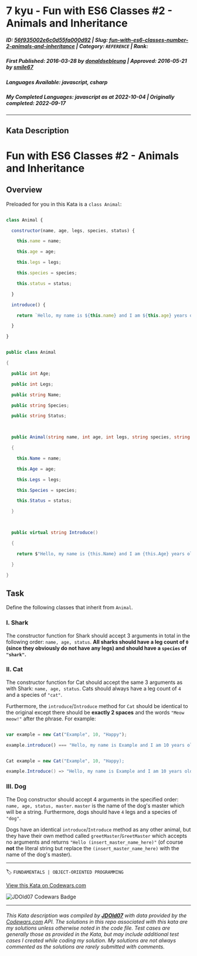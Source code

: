 # 7 kyu - Fun with ES6 Classes #2 - Animals and Inheritance

##### **ID**: [56f935002e6c0d55fa000d92](https://www.codewars.com/kata/56f935002e6c0d55fa000d92) | **Slug**: [fun-with-es6-classes-number-2-animals-and-inheritance](https://www.codewars.com/kata/56f935002e6c0d55fa000d92) | **Category**: `REFERENCE` | **Rank**: <span style="color:white">7 kyu</span>

##### **First Published**: 2016-03-28 ***by*** [donaldsebleung](https://www.codewars.com/users/donaldsebleung) | **Approved**: 2016-05-21 ***by*** [smile67](https://www.codewars.com/users/smile67)

##### **Languages Available**: javascript, csharp

##### **My Completed Languages**: javascript ***as at*** 2022-10-04 | **Originally completed**: 2022-09-17

---

## Kata Description


# Fun with ES6 Classes #2 - Animals and Inheritance



## Overview



Preloaded for you in this Kata is a ```class Animal```:



```javascript

class Animal {

  constructor(name, age, legs, species, status) {

    this.name = name;

    this.age = age;

    this.legs = legs;

    this.species = species;

    this.status = status;

  }

  introduce() {

    return `Hello, my name is ${this.name} and I am ${this.age} years old.`;

  }

}

```

```csharp

public class Animal

{

  public int Age;

  public int Legs;

  public string Name;

  public string Species;

  public string Status;

  

  public Animal(string name, int age, int legs, string species, string status)

  {

    this.Name = name;

    this.Age = age;

    this.Legs = legs;

    this.Species = species;

    this.Status = status;

  }

  

  public virtual string Introduce()

  {

    return $"Hello, my name is {this.Name} and I am {this.Age} years old.";

  }

}

```



## Task



Define the following classes that inherit from ```Animal```.



### I. Shark



The constructor function for Shark should accept 3 arguments in total in the following order: `name, age, status`.  **All sharks should have a leg count of **`0`** (since they obviously do not have any legs) and should have a **`species`** of **`"shark"`**.**



### II. Cat



The constructor function for Cat should accept the same 3 arguments as with Shark: `name, age, status`.  Cats should always have a leg count of `4` and a species of `"cat"`.



Furthermore, the `introduce`/`Introduce` method for `Cat` should be identical to the original except there should be **exactly 2 spaces** and the words `"Meow meow!"` after the phrase.  For example:



```javascript

var example = new Cat("Example", 10, "Happy");

example.introduce() === "Hello, my name is Example and I am 10 years old.  Meow meow!"; // Notice the TWO spaces - very important

```

```csharp

Cat example = new Cat("Example", 10, "Happy);

example.Introduce() => "Hello, my name is Example and I am 10 years old.  Meow meow!"; // Notice the TWO spaces - very important

```



### III. Dog



The Dog constructor should accept 4 arguments in the specified order: `name, age, status, master`.  `master` is the name of the dog's master which will be a string.  Furthermore, dogs should have `4` legs and a species of `"dog"`.



Dogs have an identical `introduce`/`Introduce` method as any other animal, but they have their own method called `greetMaster`/`GreetMaster` which accepts no arguments and returns `"Hello (insert_master_name_here)"` (of course **not** the literal string but replace the `(insert_master_name_here)` with the name of the dog's master).

---


🏷 `FUNDAMENTALS | OBJECT-ORIENTED PROGRAMMING`


[View this Kata on Codewars.com](https://www.codewars.com/kata/56f935002e6c0d55fa000d92)

![](https://www.codewars.com/users/jdold07/badges/large "JDOld07 Codewars Badge")

---

###### *This Kata description was compiled by [**JDOld07**](https://tpstech.dev) with data provided by the [Codewars.com](https://www.codewars.com) API.  The solutions in this repo associated with this kata are my solutions unless otherwise noted in the code file.  Test cases are generally those as provided in the Kata, but may include additional test cases I created while coding my solution.  My solutions are not always commented as the solutions are rarely submitted with comments.*
